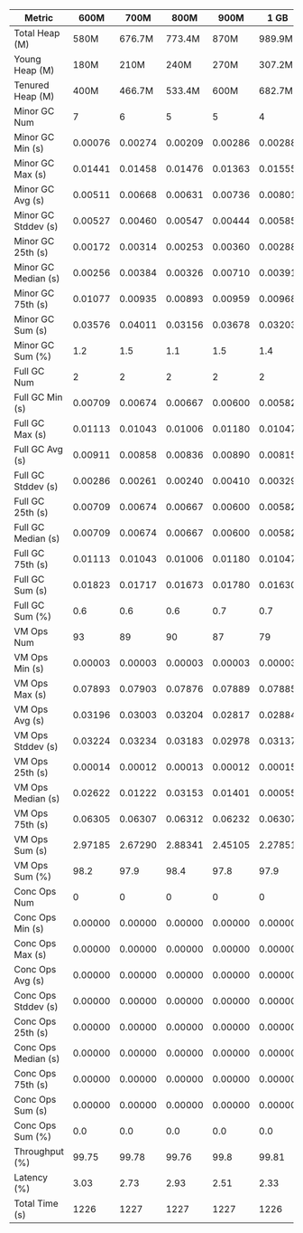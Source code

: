 | Metric | 600M | 700M | 800M | 900M | 1 GB | 2 GB | 4 GB | 8 GB |
|------|----|----|----|----|----|----|----|----|
| Total Heap (M) | 580M | 676.7M | 773.4M | 870M | 989.9M | 1979.8M | 3959.5M | 7918.9M |
| Young Heap (M) | 180M | 210M | 240M | 270M | 307.2M | 614.4M | 1228.8M | 2457.6M |
| Tenured Heap (M) | 400M | 466.7M | 533.4M | 600M | 682.7M | 1365.4M | 2730.7M | 5461.4M |
| Minor GC Num | 7 | 6 | 5 | 5 | 4 | 2 | 1 | 0 |
| Minor GC Min (s) | 0.00076 | 0.00274 | 0.00209 | 0.00286 | 0.00288 | 0.00450 | 0.02886 | 0.00000 |
| Minor GC Max (s) | 0.01441 | 0.01458 | 0.01476 | 0.01363 | 0.01555 | 0.01535 | 0.02886 | 0.00000 |
| Minor GC Avg (s) | 0.00511 | 0.00668 | 0.00631 | 0.00736 | 0.00801 | 0.00993 | 0.02886 | 0.00000 |
| Minor GC Stddev (s) | 0.00527 | 0.00460 | 0.00547 | 0.00444 | 0.00585 | 0.00767 | 0.00000 | 0.00000 |
| Minor GC 25th (s) | 0.00172 | 0.00314 | 0.00253 | 0.00360 | 0.00288 | 0.00450 | 0.02886 | 0.00000 |
| Minor GC Median (s) | 0.00256 | 0.00384 | 0.00326 | 0.00710 | 0.00391 | 0.00450 | 0.02886 | 0.00000 |
| Minor GC 75th (s) | 0.01077 | 0.00935 | 0.00893 | 0.00959 | 0.00968 | 0.01535 | 0.02886 | 0.00000 |
| Minor GC Sum (s) | 0.03576 | 0.04011 | 0.03156 | 0.03678 | 0.03203 | 0.01986 | 0.02886 | 0.00000 |
| Minor GC Sum (%) | 1.2 | 1.5 | 1.1 | 1.5 | 1.4 | 0.8 | 1.1 | 0.0 |
| Full GC Num | 2 | 2 | 2 | 2 | 2 | 2 | 2 | 2 |
| Full GC Min (s) | 0.00709 | 0.00674 | 0.00667 | 0.00600 | 0.00582 | 0.00608 | 0.00567 | 0.01077 |
| Full GC Max (s) | 0.01113 | 0.01043 | 0.01006 | 0.01180 | 0.01047 | 0.01004 | 0.01066 | 0.01796 |
| Full GC Avg (s) | 0.00911 | 0.00858 | 0.00836 | 0.00890 | 0.00815 | 0.00806 | 0.00817 | 0.01436 |
| Full GC Stddev (s) | 0.00286 | 0.00261 | 0.00240 | 0.00410 | 0.00329 | 0.00280 | 0.00353 | 0.00508 |
| Full GC 25th (s) | 0.00709 | 0.00674 | 0.00667 | 0.00600 | 0.00582 | 0.00608 | 0.00567 | 0.01077 |
| Full GC Median (s) | 0.00709 | 0.00674 | 0.00667 | 0.00600 | 0.00582 | 0.00608 | 0.00567 | 0.01077 |
| Full GC 75th (s) | 0.01113 | 0.01043 | 0.01006 | 0.01180 | 0.01047 | 0.01004 | 0.01066 | 0.01796 |
| Full GC Sum (s) | 0.01823 | 0.01717 | 0.01673 | 0.01780 | 0.01630 | 0.01612 | 0.01633 | 0.02873 |
| Full GC Sum (%) | 0.6 | 0.6 | 0.6 | 0.7 | 0.7 | 0.7 | 0.6 | 1.0 |
| VM Ops Num | 93 | 89 | 90 | 87 | 79 | 85 | 81 | 73 |
| VM Ops Min (s) | 0.00003 | 0.00003 | 0.00003 | 0.00003 | 0.00003 | 0.00004 | 0.00005 | 0.00005 |
| VM Ops Max (s) | 0.07893 | 0.07903 | 0.07876 | 0.07889 | 0.07885 | 0.07907 | 0.08833 | 0.11004 |
| VM Ops Avg (s) | 0.03196 | 0.03003 | 0.03204 | 0.02817 | 0.02884 | 0.02785 | 0.03092 | 0.03994 |
| VM Ops Stddev (s) | 0.03224 | 0.03234 | 0.03183 | 0.02978 | 0.03137 | 0.02953 | 0.03157 | 0.03641 |
| VM Ops 25th (s) | 0.00014 | 0.00012 | 0.00013 | 0.00012 | 0.00015 | 0.00013 | 0.00017 | 0.00024 |
| VM Ops Median (s) | 0.02622 | 0.01222 | 0.03153 | 0.01401 | 0.00055 | 0.01362 | 0.03143 | 0.06275 |
| VM Ops 75th (s) | 0.06305 | 0.06307 | 0.06312 | 0.06232 | 0.06307 | 0.06271 | 0.06287 | 0.07801 |
| VM Ops Sum (s) | 2.97185 | 2.67290 | 2.88341 | 2.45105 | 2.27851 | 2.36742 | 2.50435 | 2.91573 |
| VM Ops Sum (%) | 98.2 | 97.9 | 98.4 | 97.8 | 97.9 | 98.5 | 98.2 | 99.0 |
| Conc Ops Num | 0 | 0 | 0 | 0 | 0 | 0 | 0 | 0 |
| Conc Ops Min (s) | 0.00000 | 0.00000 | 0.00000 | 0.00000 | 0.00000 | 0.00000 | 0.00000 | 0.00000 |
| Conc Ops Max (s) | 0.00000 | 0.00000 | 0.00000 | 0.00000 | 0.00000 | 0.00000 | 0.00000 | 0.00000 |
| Conc Ops Avg (s) | 0.00000 | 0.00000 | 0.00000 | 0.00000 | 0.00000 | 0.00000 | 0.00000 | 0.00000 |
| Conc Ops Stddev (s) | 0.00000 | 0.00000 | 0.00000 | 0.00000 | 0.00000 | 0.00000 | 0.00000 | 0.00000 |
| Conc Ops 25th (s) | 0.00000 | 0.00000 | 0.00000 | 0.00000 | 0.00000 | 0.00000 | 0.00000 | 0.00000 |
| Conc Ops Median (s) | 0.00000 | 0.00000 | 0.00000 | 0.00000 | 0.00000 | 0.00000 | 0.00000 | 0.00000 |
| Conc Ops 75th (s) | 0.00000 | 0.00000 | 0.00000 | 0.00000 | 0.00000 | 0.00000 | 0.00000 | 0.00000 |
| Conc Ops Sum (s) | 0.00000 | 0.00000 | 0.00000 | 0.00000 | 0.00000 | 0.00000 | 0.00000 | 0.00000 |
| Conc Ops Sum (%) | 0.0 | 0.0 | 0.0 | 0.0 | 0.0 | 0.0 | 0.0 | 0.0 |
| Throughput (%) | 99.75 | 99.78 | 99.76 | 99.8 | 99.81 | 99.8 | 99.79 | 99.76 |
| Latency (%) | 3.03 | 2.73 | 2.93 | 2.51 | 2.33 | 2.4 | 2.55 | 2.94 |
| Total Time (s) | 1226 | 1227 | 1227 | 1227 | 1226 | 1226 | 1227 | 1227 |
